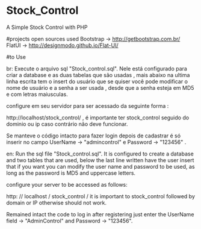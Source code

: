 # Stock_Control
A Simple Stock Control with PHP

#projects open sources used
Bootstrap -> http://getbootstrap.com.br/
FlatUI -> http://designmodo.github.io/Flat-UI/

#to Use

br:
Execute o arquivo sql "Stock_control.sql".
Nele está configurado para criar a database e as duas tabelas que são usadas , mais abaixo na ultima linha escrita tem o insert do usuário que se quiser você pode modificar o nome de usuário e a senha a ser usada , desde que a senha esteja em MD5 e com letras maiusculas.

configure em seu servidor para ser acessado da seguinte forma :

http://localhost/stock_control/ , é importante ter stock_control seguido do dominio ou ip caso contrário não deve funcionar.

Se manteve o código intacto para fazer login depois de cadastrar é só inserir no campo UserName -> "admincontrol" e Password -> "123456" .

en:
Run the sql file "Stock_control.sql".
It is configured to create a database and two tables that are used, below the last line written have the user insert that if you want you can modify the user name and password to be used, as long as the password is MD5 and uppercase letters.

configure your server to be accessed as follows:

http: // localhost / stock_control / it is important to stock_control followed by domain or IP otherwise should not work.

Remained intact the code to log in after registering just enter the UserName field -> "AdminControl" and Password -> "123456".
